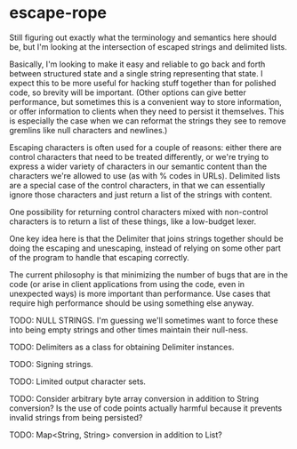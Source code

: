 # escape-rope

Still figuring out exactly what the terminology and semantics here should be, but I'm looking at the intersection of escaped strings and delimited lists.

Basically, I'm looking to make it easy and reliable to go back and forth between structured state and a single string representing that state. I expect this to be more useful for hacking stuff together than for polished code, so brevity will be important. (Other options can give better performance, but sometimes this is a convenient way to store information, or offer information to clients when they need to persist it themselves. This is especially the case when we can reformat the strings they see to remove gremlins like null characters and newlines.)

Escaping characters is often used for a couple of reasons: either there are control characters that need to be treated differently, or we're trying to express a wider variety of characters in our semantic content than the characters we're allowed to use (as with % codes in URLs). Delimited lists are a special case of the control characters, in that we can essentially ignore those characters and just return a list of the strings with content.

One possibility for returning control characters mixed with non-control characters is to return a list of these things, like a low-budget lexer.

One key idea here is that the Delimiter that joins strings together should be doing the escaping and unescaping, instead of relying on some other part of the program to handle that escaping correctly.

The current philosophy is that minimizing the number of bugs that are in the code (or arise in client applications from using the code, even in unexpected ways) is more important than performance. Use cases that require high performance should be using something else anyway.

TODO: NULL STRINGS. I'm guessing we'll sometimes want to force these into being empty strings and other times maintain their null-ness.

TODO: Delimiters as a class for obtaining Delimiter instances.

TODO: Signing strings.

TODO: Limited output character sets.

TODO: Consider arbitrary byte array conversion in addition to String conversion? Is the use of code points actually harmful because it prevents invalid strings from being persisted?

TODO: Map<String, String> conversion in addition to List<String>?